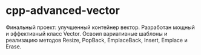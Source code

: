 # cpp-advanced-vector
Финальный проект: улучшенный контейнер вектор.
Разработан мощный и эффективный класс Vector.
Освоил вариативные шаблоны и реализацию методов Resize, PopBack, EmplaceBack, Insert, Emplace и Erase.
